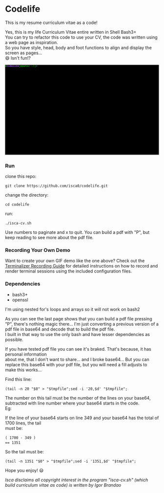 # Codelife
This is my resume curriculum vitae as a code!  
  
Yes, this is my life Curriculum Vitae entire written in Shell Bash3+  
You can try to refactor this code to use your CV, the code was written using a web page as inspiration.   
So you have style, head, body and foot functions to align and display the screen as pages...  
:smile: Isn't fun!?   
  
![](gif/codelive-06-25.gif?raw=true)

### Run

clone this repo:
```
git clone https://github.com/isca0/codelife.git
```
change the directory:
``` 
cd codelife
```

run:
```
./isca-cv.sh
```

Use numbers to paginate and x to quit. You can build a pdf with "P", but keep reading to see more about the pdf file.

### Recording Your Own Demo

Want to create your own GIF demo like the one above? Check out the [Terminalizer Recording Guide](gif/README.md) for detailed instructions on how to record and render terminal sessions using the included configuration files.

### Dependencies
  
  * bash3+
  * openssl
  
I'm using nested for's loops and arrays so it will not work on bash2  
  
As you can see the last page shows that you can build a pdf file pressing "P", there's nothing magic there... 
I'm just converting a previous version of a pdf file in base64 and decode that to build the pdf file.  
I built in that way to use the only bash and have lesser dependencies as possible.   
  
If you have tested pdf file you can see it's braked. That's because, it has personal information  
about me, that I don't want to share... and I broke base64... But you can replace this base64 with your pdf file, but you will need a fill adjusts to make this works...  
  
Find this line:  
```
(tail -n 20 "$0" > "$tmpfile";sed -i '20,$d' "$tmpfile";
```
The number on this tail must be the number of the lines on your base64, subtracted with line number where your base64 starts in the code.  
Eg:  
  
If the line of your base64 starts on line 349 and your base64 has the total of 1700 lines, the tail  
must be:  
  
```
( 1700 - 349 ) 
== 1351
```

So the tail must be:

```
(tail -n 1351 "$0" > "$tmpfile";sed -i '1351,$d' "$tmpfile";
```
  
  
Hope you enjoy! :smiley:
  
_Isca disclaims all copyright interest in the program "isca-cv.sh" (which build curriculum vitae as code) is written by Igor Brandao_  
  
